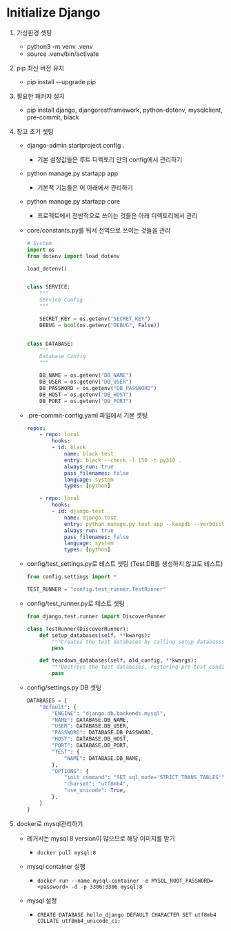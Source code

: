 # Initialize Django

1. 가상환경 셋팅
    - python3 -m venv .venv
    - source .venv/bin/activate

2. pip 최신 버전 유지
    - pip install --upgrade pip 

3. 필요한 패키지 설치
    - pip install django, djangorestframework, python-dotenv, mysqlclient, pre-commit, black

4. 장고 초기 셋팅
    - django-admin startproject config .
        - 기본 설정값들은 루트 디렉토리 안의 config에서 관리하기
    - python manage.py startapp app
        - 기본적 기능들은 이 아래에서 관리하기
    - python manage.py startapp core
        - 프로젝트에서 전반적으로 쓰이는 것들은 아래 디렉토리에서 관리
    - core/constants.py를 둬서 전역으로 쓰이는 것들을 관리
        
        ```python
        # System
        import os
        from dotenv import load_dotenv

        load_dotenv()


        class SERVICE:
            """
            Service Config
            """

            SECRET_KEY = os.getenv("SECRET_KEY")
            DEBUG = bool(os.getenv("DEBUG", False))


        class DATABASE:
            """
            Database Config
            """

            DB_NAME = os.getenv("DB_NAME")
            DB_USER = os.getenv("DB_USER")
            DB_PASSWORD = os.getenv("DB_PASSWORD")
            DB_HOST = os.getenv("DB_HOST")
            DB_PORT = os.getenv("DB_PORT")
        ```

    - .pre-commit-config.yaml 파일에서 기본 셋팅
        ```yaml
        repos:
            - repo: local
                hooks:
                - id: black
                    name: black-test
                    entry: black --check -l 150 -t py310 .
                    always_run: true
                    pass_filenames: false
                    language: system
                    types: [python]

            - repo: local
                hooks:
                - id: django-test
                    name: django-test
                    entry: python manage.py test app --keepdb --verbosity=2 --settings=config.test_settings
                    always_run: true
                    pass_filenames: false
                    language: system
                    types: [python]
        ```

    - config/test_settings.py로 테스트 셋팅 (Test DB를 생성하지 않고도 테스트)
        ```python
        from config.settings import *

        TEST_RUNNER = "config.test_runner.TestRunner"
        ```
    
    - config/test_runner.py로 테스트 셋팅
        ```python
        from django.test.runner import DiscoverRunner

        class TestRunner(DiscoverRunner):
            def setup_databases(self, **kwargs):
                """Creates the test databases by calling setup_databases()."""
                pass

            def teardown_databases(self, old_config, **kwargs):
                """Destroys the test databases, restoring pre-test conditions by calling teardown_databases()."""
                pass
        ```

    - config/settings.py DB 셋팅
        ```python
        DATABASES = {
            "default": {
                "ENGINE": "django.db.backends.mysql",
                "NAME": DATABASE.DB_NAME,
                "USER": DATABASE.DB_USER,
                "PASSWORD": DATABASE.DB_PASSWORD,
                "HOST": DATABASE.DB_HOST,
                "PORT": DATABASE.DB_PORT,
                "TEST": {
                    "NAME": DATABASE.DB_NAME,
                },
                "OPTIONS": {
                    "init_command": "SET sql_mode='STRICT_TRANS_TABLES'",
                    "charset": "utf8mb4",
                    "use_unicode": True,
                },
            }
        }
        ```

5. docker로 mysql관리하기
    - 레거시는 mysql 8 version이 많으므로 해당 이미지를 받기
        - `docker pull mysql:8`

    - mysql container 실행
        - `docker run --name mysql-container -e MYSQL_ROOT_PASSWORD=<password> -d -p 3306:3306 mysql:8`

    - mysql 설정
        - `CREATE DATABASE hello_django DEFAULT CHARACTER SET utf8mb4 COLLATE utf8mb4_unicode_ci;`